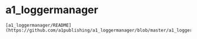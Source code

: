 # a1_loggermanager

	[a1_loggermanager/README](https://github.com/a1publishing/a1_loggermanager/blob/master/a1_loggermanager/README.md)
